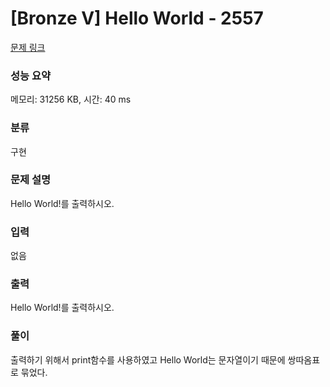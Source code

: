 # [Bronze V] Hello World - 2557

[문제 링크](https://www.acmicpc.net/problem/2557)

### 성능 요약

메모리: 31256 KB, 시간: 40 ms

### 분류

구현

### 문제 설명

<p>
	Hello World!를 출력하시오.</p>

### 입력

 <p>
	없음</p>

### 출력

 <p>Hello World!를 출력하시오.</p>

### 풀이

출력하기 위해서 print함수를 사용하였고 Hello World는 문자열이기 때문에 쌍따옴표로 묶었다.

